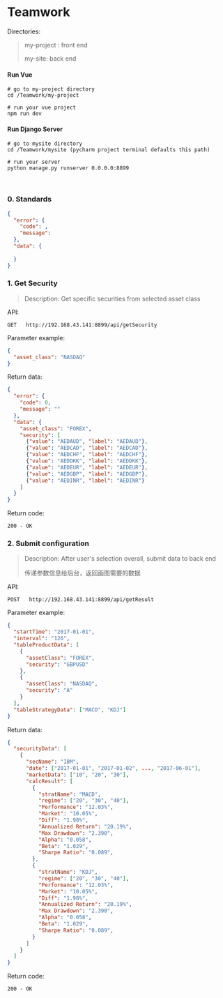 # Teamwork
Directories:

>  my-project : front end
>
>  my-site: back end

#### Run Vue

```
# go to my-project directory
cd /Teamwork/my-project

# run your vue project
npm run dev
```

#### Run Django Server

```
# go to mysite directory
cd /Teamwork/mysite (pycharm project terminal defaults this path)

# run your server
python manage.py runserver 0.0.0.0:8899
```

<br>

### 0. Standards

```json
{
  "error": {
    "code": ,
    "message": 
  },
  "data": {
    
  }
}
```

### 1. Get Security

> Description: Get specific securities from selected asset class

API:

```son
GET   http://192.168.43.141:8899/api/getSecurity
```

Parameter example:

```json
{
  "asset_class": "NASDAQ"
}
```

Return data:

```json
{
  "error": {
    "code": 0,
    "message": ""
  },
  "data": {
    "asset_class": "FOREX", 
    "security": [
      {"value": "AEDAUD", "label": "AEDAUD"}, 
      {"value": "AEDCAD", "label": "AEDCAD"}, 
      {"value": "AEDCHF", "label": "AEDCHF"}, 
      {"value": "AEDDKK", "label": "AEDDKK"}, 
      {"value": "AEDEUR", "label": "AEDEUR"}, 
      {"value": "AEDGBP", "label": "AEDGBP"}, 
      {"value": "AEDINR", "label": "AEDINR"}
    ]
  }
}
```

Return code:

```son
200 - OK
```

### 2. Submit configuration

> Description: After user's selection overall, submit data to back end
>
> 传递参数信息给后台，返回画图需要的数据
>

API:

```son
POST   http://192.168.43.141:8899/api/getResult
```

Parameter example:

```json
{
  "startTime": "2017-01-01",
  "interval": "126",
  "tableProductData": [
    {
      "assetClass": "FOREX",
      "security": "GBPUSD"
    },
    {
      "assetClass": "NASDAQ",
      "security": "A"
    }
  ],
  "tableStrategyData": ["MACD", "KDJ"]
}
```

Return data:

```json
{
  "securityData": [
    {
      "secName": "IBM",
      "date": ["2017-01-01", "2017-01-02", ..., "2017-06-01"],
      "marketData": ["10", "20", "30"],
      "calcResult": [
        {
          "stratName": "MACD",
          "regime": ["20", "30", "40"],
          "Performance": "12.03%",
          "Market": "10.05%",
          "Diff": "1.98%",
          "Annualized Return": "20.19%",
          "Max Drawdown": "2.390",
          "Alpha": "0.058",
          "Beta": "1.029",
          "Sharpe Ratio": "0.089",
      	},
        {
          "stratName": "KDJ",
          "regime": ["20", "30", "40"],
          "Performance": "12.03%",
          "Market": "10.05%",
          "Diff": "1.98%",
          "Annualized Return": "20.19%",
          "Max Drawdown": "2.390",
          "Alpha": "0.058",
          "Beta": "1.029",
          "Sharpe Ratio": "0.089",
        }
      ]
  	}
  ]
}
```

Return code:

```son
200 - OK
```

